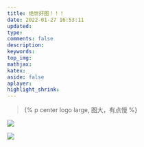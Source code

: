 ```yaml
---
title: 绝世好图！！！
date: 2022-01-27 16:53:11
updated:
type: 
comments: false
description:
keywords:
top_img:
mathjax:
katex:
aside: false
aplayer:
highlight_shrink:
---
```

> {% p center logo large, 图大，有点慢 %}

![](https://salist.ml/d/OneDrive/%E5%9B%BE%E7%89%87/%E4%BF%9D%E5%AD%98/%E6%9D%82%E5%9B%BE/20092703448404%20-%20%E5%89%AF%E6%9C%AC.jpg)

![](https://salist.ml/d/OneDrive/%E5%9B%BE%E7%89%87/%E4%BF%9D%E5%AD%98/%E6%9D%82%E5%9B%BE/20092703448404.jpg)